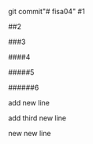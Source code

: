 git commit"# fisa04" 
#1

##2

###3

####4

#####5

######6

add new line

add third new line

new new line
